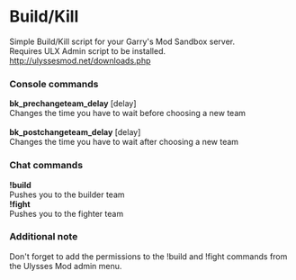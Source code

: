 # Build/Kill
Simple Build/Kill script for your Garry's Mod Sandbox server.<br>Requires ULX Admin script to be installed.<br>http://ulyssesmod.net/downloads.php

### Console commands
<b>bk_prechangeteam_delay</b> [delay]<br>
Changes the time you have to wait before choosing a new team<br><br>
<b>bk_postchangeteam_delay</b> [delay]<br>
Changes the time you have to wait after choosing a new team

### Chat commands
<b>!build</b><br>
Pushes you to the builder team<br>
<b>!fight</b><br>
Pushes you to the fighter team
### Additional note
Don't forget to add the permissions to the !build and !fight commands from the Ulysses Mod admin menu.
